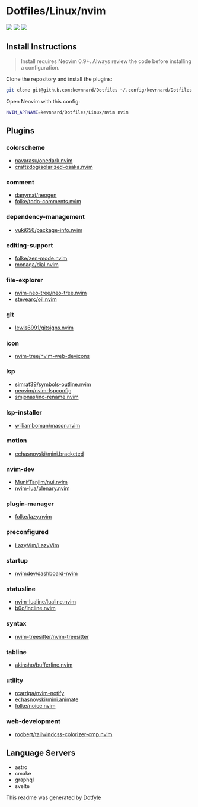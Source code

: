 # Dotfiles/Linux/nvim

<a href="https://dotfyle.com/kevnnard/dotfiles-linux-nvim"><img src="https://dotfyle.com/kevnnard/dotfiles-linux-nvim/badges/plugins?style=flat" /></a>
<a href="https://dotfyle.com/kevnnard/dotfiles-linux-nvim"><img src="https://dotfyle.com/kevnnard/dotfiles-linux-nvim/badges/leaderkey?style=flat" /></a>
<a href="https://dotfyle.com/kevnnard/dotfiles-linux-nvim"><img src="https://dotfyle.com/kevnnard/dotfiles-linux-nvim/badges/plugin-manager?style=flat" /></a>

## Install Instructions

> Install requires Neovim 0.9+. Always review the code before installing a configuration.

Clone the repository and install the plugins:

```sh
git clone git@github.com:kevnnard/Dotfiles ~/.config/kevnnard/Dotfiles
```

Open Neovim with this config:

```sh
NVIM_APPNAME=kevnnard/Dotfiles/Linux/nvim nvim
```

## Plugins

### colorscheme

- [navarasu/onedark.nvim](https://dotfyle.com/plugins/navarasu/onedark.nvim)
- [craftzdog/solarized-osaka.nvim](https://dotfyle.com/plugins/craftzdog/solarized-osaka.nvim)

### comment

- [danymat/neogen](https://dotfyle.com/plugins/danymat/neogen)
- [folke/todo-comments.nvim](https://dotfyle.com/plugins/folke/todo-comments.nvim)

### dependency-management

- [vuki656/package-info.nvim](https://dotfyle.com/plugins/vuki656/package-info.nvim)

### editing-support

- [folke/zen-mode.nvim](https://dotfyle.com/plugins/folke/zen-mode.nvim)
- [monaqa/dial.nvim](https://dotfyle.com/plugins/monaqa/dial.nvim)

### file-explorer

- [nvim-neo-tree/neo-tree.nvim](https://dotfyle.com/plugins/nvim-neo-tree/neo-tree.nvim)
- [stevearc/oil.nvim](https://dotfyle.com/plugins/stevearc/oil.nvim)

### git

- [lewis6991/gitsigns.nvim](https://dotfyle.com/plugins/lewis6991/gitsigns.nvim)

### icon

- [nvim-tree/nvim-web-devicons](https://dotfyle.com/plugins/nvim-tree/nvim-web-devicons)

### lsp

- [simrat39/symbols-outline.nvim](https://dotfyle.com/plugins/simrat39/symbols-outline.nvim)
- [neovim/nvim-lspconfig](https://dotfyle.com/plugins/neovim/nvim-lspconfig)
- [smjonas/inc-rename.nvim](https://dotfyle.com/plugins/smjonas/inc-rename.nvim)

### lsp-installer

- [williamboman/mason.nvim](https://dotfyle.com/plugins/williamboman/mason.nvim)

### motion

- [echasnovski/mini.bracketed](https://dotfyle.com/plugins/echasnovski/mini.bracketed)

### nvim-dev

- [MunifTanjim/nui.nvim](https://dotfyle.com/plugins/MunifTanjim/nui.nvim)
- [nvim-lua/plenary.nvim](https://dotfyle.com/plugins/nvim-lua/plenary.nvim)

### plugin-manager

- [folke/lazy.nvim](https://dotfyle.com/plugins/folke/lazy.nvim)

### preconfigured

- [LazyVim/LazyVim](https://dotfyle.com/plugins/LazyVim/LazyVim)

### startup

- [nvimdev/dashboard-nvim](https://dotfyle.com/plugins/nvimdev/dashboard-nvim)

### statusline

- [nvim-lualine/lualine.nvim](https://dotfyle.com/plugins/nvim-lualine/lualine.nvim)
- [b0o/incline.nvim](https://dotfyle.com/plugins/b0o/incline.nvim)

### syntax

- [nvim-treesitter/nvim-treesitter](https://dotfyle.com/plugins/nvim-treesitter/nvim-treesitter)

### tabline

- [akinsho/bufferline.nvim](https://dotfyle.com/plugins/akinsho/bufferline.nvim)

### utility

- [rcarriga/nvim-notify](https://dotfyle.com/plugins/rcarriga/nvim-notify)
- [echasnovski/mini.animate](https://dotfyle.com/plugins/echasnovski/mini.animate)
- [folke/noice.nvim](https://dotfyle.com/plugins/folke/noice.nvim)

### web-development

- [roobert/tailwindcss-colorizer-cmp.nvim](https://dotfyle.com/plugins/roobert/tailwindcss-colorizer-cmp.nvim)

## Language Servers

- astro
- cmake
- graphql
- svelte

This readme was generated by [Dotfyle](https://dotfyle.com)
